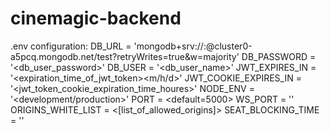 # cinemagic-backend

.env configuration:
DB_URL = 'mongodb+srv://<username>:<password>@cluster0-a5pcq.mongodb.net/test?retryWrites=true&w=majority'
DB_PASSWORD = '<db_user_password>'
DB_USER = '<db_user_name>'
JWT_EXPIRES_IN = '<expiration_time_of_jwt_token><m/h/d>'
JWT_COOKIE_EXPIRES_IN = '<jwt_token_cookie_expiration_time_houres>'
NODE_ENV = '<development/production>'
PORT = <default=5000>
WS_PORT = '<port for webSocket connection>'
ORIGINS_WHITE_LIST = <[list_of_allowed_origins]>
SEAT_BLOCKING_TIME = '<The time seat is blocked for after adding to reservation in seconds>'
